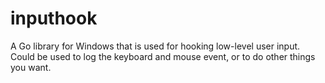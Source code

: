 # inputhook
A Go library for Windows that is used for hooking low-level user input. Could be used to log the keyboard and mouse event, or to do other things you want.
